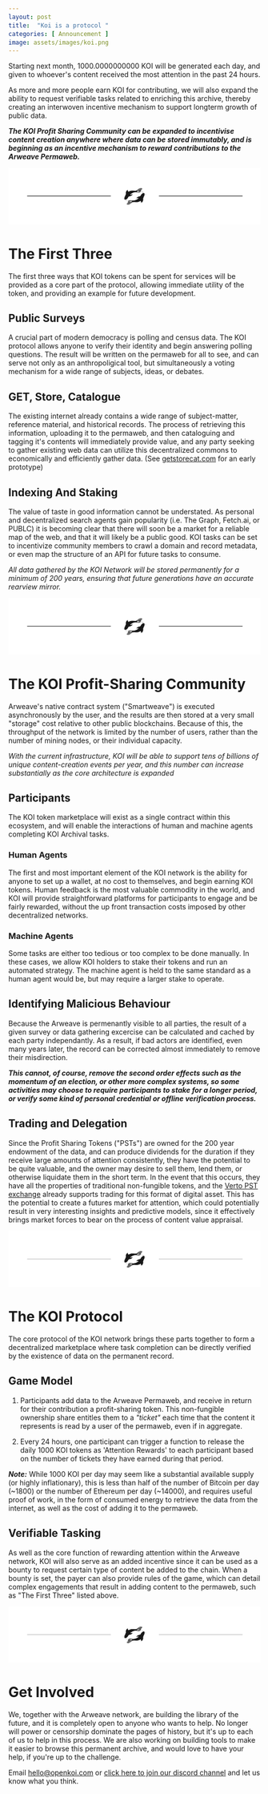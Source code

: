 ```yaml
---
layout: post
title:  "Koi is a protocol "
categories: [ Announcement ]
image: assets/images/koi.png
---
```

Starting next month, 1000.0000000000 KOI will be generated each day, and given to whoever's content received the most attention in the past 24 hours.

As more and more people earn KOI for contributing, we will also expand the ability to request verifiable tasks related to enriching this archive, thereby creating an interwoven incentive mechanism to support longterm growth of public data. 

***The KOI Profit Sharing Community can be expanded to incentivise content creation anywhere where data can be stored immutably, and is beginning as an incentive mechanism to reward contributions to the Arweave Permaweb.***

<img class="sectionDivider" src="/assets/images/koi-divider.png">

# The First Three
The first three ways that KOI tokens can be spent for services will be provided as a core part of the protocol, allowing immediate utility of the token, and providing an example for future development.

## Public Surveys
A crucial part of modern democracy is polling and census data. The KOI protocol allows anyone to verify their identity and begin answering polling questions. The result will be written on the permaweb for all to see, and can serve not only as an anthropoligical tool, but simultaneously a voting mechanism for a wide range of subjects, ideas, or debates.

## GET, Store, Catalogue
The existing internet already contains a wide range of subject-matter, reference material, and historical records. The process of retrieving this information, uploading it to the permaweb, and then cataloguing and tagging it's contents will immediately provide value, and any party seeking to gather existing web data can utilize this decentralized commons to economically and efficiently gather data. (See [getstorecat.com](https://getstorecat.com/) for an early prototype)

## Indexing And Staking
The value of taste in good information cannot be understated. As personal and decentralized search agents gain popularity (i.e. The Graph, Fetch.ai, or PUBLC) it is becoming clear that there will soon be a market for a reliable map of the web, and that it will likely be a public good. KOI tasks can be set to incentivize community members to crawl a domain and record metadata, or even map the structure of an API for future tasks to consume.

*All data gathered by the KOI Network will be stored permanently for a minimum of 200 years, ensuring that future generations have an accurate rearview mirror.*

<img class="sectionDivider" src="/assets/images/koi-divider.png">

# The KOI Profit-Sharing Community
Arweave's native contract system ("Smartweave") is executed asynchronously by the user, and the results are then stored at a very small "storage" cost relative to other public blockchains. Because of this, the throughput of the network is limited by the number of users, rather than the number of mining nodes, or their individual capacity. 

*With the current infrastructure, KOI will be able to support tens of billions of unique content-creation events per year, and this number can increase substantially as the core architecture is expanded* 

## Participants
The KOI token marketplace will exist as a single contract within this ecosystem, and will enable the interactions of human and machine agents completing KOI Archival tasks. 

### Human Agents
The first and most important element of the KOI network is the ability for anyone to set up a wallet, at no cost to themselves, and begin earning KOI tokens. Human feedback is the most valuable commodity in the world, and KOI will provide straightforward platforms for participants to engage and be fairly rewarded, without the up front transaction costs imposed by other decentralized networks. 

### Machine Agents
Some tasks are either too tedious or too complex to be done manually. In these cases, we allow KOI holders to stake their tokens and run an automated strategy. The machine agent is held to the same standard as a human agent would be, but may require a larger stake to operate.

## Identifying Malicious Behaviour
Because the Arweave is permenantly visible to all parties, the result of a given survey or data gathering excercise can be calculated and cached by each party independantly. As a result, if bad actors are identified, even many years later, the record can be corrected almost immediately to remove their misdirection. 

***This cannot, of course, remove the second order effects such as the momentum of an election, or other more complex systems, so some activities may choose to require participants to stake for a longer period, or verify some kind of personal credential or offline verification process.***

## Trading and Delegation
Since the Profit Sharing Tokens ("PSTs") are owned for the 200 year endowment of the data, and can produce dividends for the duration if they receive large amounts of attention consistently, they have the potential to be quite valuable, and the owner may desire to sell them, lend them, or otherwise liquidate them in the short term. In the event that this occurs, they have all the properties of traditional non-fungible tokens, and the [Verto PST exchange](verto.exchange) already supports trading for this format of digital asset. This has the potential to create a futures market for attention, which could potentially result in very interesting insights and predictive models, since it effectively brings market forces to bear on the process of content value appraisal.  

<img class="sectionDivider" src="/assets/images/koi-divider.png">

# The KOI Protocol
The core protocol of the KOI network brings these parts together to form a decentralized marketplace where task completion can be directly verified by the existence of data on the permanent record. 

## Game Model
1. Participants add data to the Arweave Permaweb, and receive in return for their contribution a profit-sharing token. This non-fungible ownership share entitles them to a *"ticket"* each time that the content it represents is read by a user of the permaweb, even if in aggregate. 

2. Every 24 hours, one participant can trigger a function to release the daily 1000 KOI tokens as 'Attention Rewards' to each participant based on the number of tickets they have earned during that period. 

***Note:*** While 1000 KOI per day may seem like a substantial available supply (or highly inflationary), this is less than half of the number of Bitcoin per day (~1800) or the number of Ethereum per day (~14000), and requires useful proof of work, in the form of consumed energy to retrieve the data from the internet, as well as the cost of adding it to the permaweb. 

## Verifiable Tasking
As well as the core function of rewarding attention within the Arweave network, KOI will also serve as an added incentive since it can be used as a bounty to request certain type of content be added to the chain. When a bounty is set, the payer can also provide rules of the game, which can detail complex engagements that result in adding content to the permaweb, such as "The First Three" listed above. 

<img class="sectionDivider" src="/assets/images/koi-divider.png">

# Get Involved
We, together with the Arweave network, are building the library of the future, and it is completely open to anyone who wants to help. No longer will power or censorship dominate the pages of history, but it's up to each of us to help in this process. We are also working on building tools to make it easier to browse this permanent archive, and would love to have your help, if you're up to the challenge. 

Email [hello@openkoi.com](mailto:hello@openkoi.com) or [click here to join our discord channel](https://discord.gg/nFXBAy6FXH) and let us know what you think.
